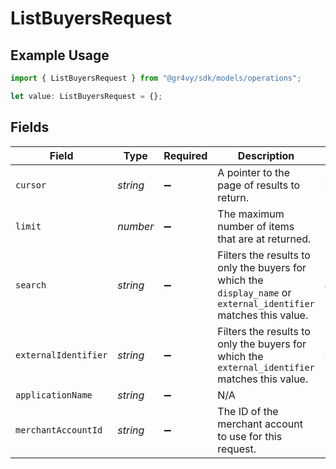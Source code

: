 # ListBuyersRequest

## Example Usage

```typescript
import { ListBuyersRequest } from "@gr4vy/sdk/models/operations";

let value: ListBuyersRequest = {};
```

## Fields

| Field                                                                                                            | Type                                                                                                             | Required                                                                                                         | Description                                                                                                      | Example                                                                                                          |
| ---------------------------------------------------------------------------------------------------------------- | ---------------------------------------------------------------------------------------------------------------- | ---------------------------------------------------------------------------------------------------------------- | ---------------------------------------------------------------------------------------------------------------- | ---------------------------------------------------------------------------------------------------------------- |
| `cursor`                                                                                                         | *string*                                                                                                         | :heavy_minus_sign:                                                                                               | A pointer to the page of results to return.                                                                      | ZXhhbXBsZTE                                                                                                      |
| `limit`                                                                                                          | *number*                                                                                                         | :heavy_minus_sign:                                                                                               | The maximum number of items that are at returned.                                                                | 20                                                                                                               |
| `search`                                                                                                         | *string*                                                                                                         | :heavy_minus_sign:                                                                                               | Filters the results to only the buyers for which the `display_name` or `external_identifier` matches this value. | John                                                                                                             |
| `externalIdentifier`                                                                                             | *string*                                                                                                         | :heavy_minus_sign:                                                                                               | Filters the results to only the buyers for which the `external_identifier` matches this value.                   | buyer-12345                                                                                                      |
| `applicationName`                                                                                                | *string*                                                                                                         | :heavy_minus_sign:                                                                                               | N/A                                                                                                              |                                                                                                                  |
| `merchantAccountId`                                                                                              | *string*                                                                                                         | :heavy_minus_sign:                                                                                               | The ID of the merchant account to use for this request.                                                          |                                                                                                                  |